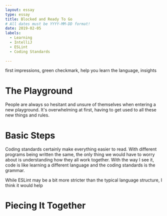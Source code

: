 ```yaml
---
layout: essay
type: essay
title: Blocked and Ready To Go
# All dates must be YYYY-MM-DD format!
date: 2019-02-05
labels:
  - Learning
  - IntelliJ
  - ESLint
  - Coding Standards
  
---
```


first impressions, green checkmark, help you learn the language, insights

# The Playground

People are always so hesitant and unsure of themselves when entering a new playground. It's overwhelming at first, having to get used to all these new things and rules. 

# Basic Steps

Coding standards certainly make everything easier to read. With different programs being written the same, the only thing we would have to worry about is understanding how they all work together. With the way I see it, code is like learning a different language and the coding standards is the grammar. 

While ESLint may be a bit more stricter than the typical language structure, I think it would help 

# Piecing It Together


